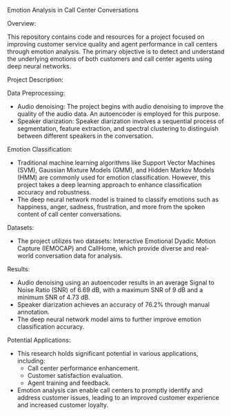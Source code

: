 Emotion Analysis in Call Center Conversations

Overview:

This repository contains code and resources for a project focused on improving customer service quality and agent performance in call centers through emotion analysis. The primary objective is to detect and understand the underlying emotions of both customers and call center agents using deep neural networks.

Project Description:

Data Preprocessing:
- Audio denoising: The project begins with audio denoising to improve the quality of the audio data. An autoencoder is employed for this purpose.
- Speaker diarization: Speaker diarization involves a sequential process of segmentation, feature extraction, and spectral clustering to distinguish between different speakers in the conversation.

Emotion Classification:
- Traditional machine learning algorithms like Support Vector Machines (SVM), Gaussian Mixture Models (GMM), and Hidden Markov Models (HMM) are commonly used for emotion classification. However, this project takes a deep learning approach to enhance classification accuracy and robustness.
- The deep neural network model is trained to classify emotions such as happiness, anger, sadness, frustration, and more from the spoken content of call center conversations.

Datasets:
- The project utilizes two datasets: Interactive Emotional Dyadic Motion Capture (IEMOCAP) and CallHome, which provide diverse and real-world conversation data for analysis.

Results:
- Audio denoising using an autoencoder results in an average Signal to Noise Ratio (SNR) of 6.69 dB, with a maximum SNR of 9 dB and a minimum SNR of 4.73 dB.
- Speaker diarization achieves an accuracy of 76.2% through manual annotation.
- The deep neural network model aims to further improve emotion classification accuracy.

Potential Applications:
- This research holds significant potential in various applications, including:
  - Call center performance enhancement.
  - Customer satisfaction evaluation.
  - Agent training and feedback.
- Emotion analysis can enable call centers to promptly identify and address customer issues, leading to an improved customer experience and increased customer loyalty.
